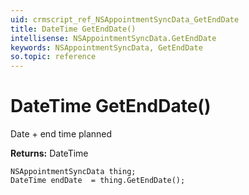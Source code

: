 ```yaml
---
uid: crmscript_ref_NSAppointmentSyncData_GetEndDate
title: DateTime GetEndDate()
intellisense: NSAppointmentSyncData.GetEndDate
keywords: NSAppointmentSyncData, GetEndDate
so.topic: reference
---
```


# DateTime GetEndDate()

Date + end time planned

**Returns:** DateTime

```crmscript
NSAppointmentSyncData thing;
DateTime endDate  = thing.GetEndDate();
```

